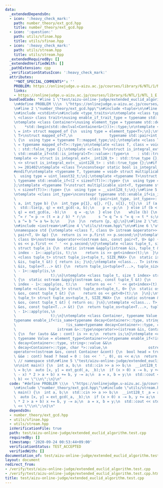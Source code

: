 ```yaml
---
data:
  _extendedDependsOn:
  - icon: ':heavy_check_mark:'
    path: number_theory/ext_gcd.hpp
    title: number_theory/ext_gcd.hpp
  - icon: ':question:'
    path: utils/sfinae.hpp
    title: utils/sfinae.hpp
  - icon: ':heavy_check_mark:'
    path: utils/stream.hpp
    title: utils/stream.hpp
  _extendedRequiredBy: []
  _extendedVerifiedWith: []
  _pathExtension: cpp
  _verificationStatusIcon: ':heavy_check_mark:'
  attributes:
    '*NOT_SPECIAL_COMMENTS*': ''
    PROBLEM: https://onlinejudge.u-aizu.ac.jp/courses/library/6/NTL/1/NTL_1_E
    links:
    - https://onlinejudge.u-aizu.ac.jp/courses/library/6/NTL/1/NTL_1_E
  bundledCode: "#line 1 \"test/aizu-online-judge/extended_euclid_algorithm.test.cpp\"\
    \n#define PROBLEM \\\n  \"https://onlinejudge.u-aizu.ac.jp/courses/library/6/NTL/1/NTL_1_E\"\
    \n#line 2 \"number_theory/ext_gcd.hpp\"\n#include <tuple>\n\n#line 2 \"utils/sfinae.hpp\"\
    \n#include <cstdint>\n#include <type_traits>\n\ntemplate <class type, template\
    \ <class> class trait>\nusing enable_if_trait_type = typename std::enable_if<trait<type>::value>::type;\n\
    \ntemplate <class Container>\nusing element_type = typename std::decay<decltype(\n\
    \    *std::begin(std::declval<Container&>()))>::type;\n\ntemplate <class T, class\
    \ = int> struct mapped_of {\n  using type = element_type<T>;\n};\ntemplate <class\
    \ T>\nstruct mapped_of<T,\n                 typename std::pair<int, typename T::mapped_type>::first_type>\
    \ {\n  using type = typename T::mapped_type;\n};\ntemplate <class T> using mapped_type\
    \ = typename mapped_of<T>::type;\n\ntemplate <class T, class = void> struct is_integral_ext\
    \ : std::false_type {};\ntemplate <class T>\nstruct is_integral_ext<\n    T, typename\
    \ std::enable_if<std::is_integral<T>::value>::type>\n    : std::true_type {};\n\
    template <> struct is_integral_ext<__int128_t> : std::true_type {};\ntemplate\
    \ <> struct is_integral_ext<__uint128_t> : std::true_type {};\n#if __cplusplus\
    \ >= 201402\ntemplate <class T>\nconstexpr static bool is_integral_ext_v = is_integral_ext<T>::value;\n\
    #endif\n\ntemplate <typename T, typename = void> struct multiplicable_uint {\n\
    \  using type = uint_least32_t;\n};\ntemplate <typename T>\nstruct multiplicable_uint<T,\
    \ typename std::enable_if<(2 < sizeof(T))>::type> {\n  using type = uint_least64_t;\n\
    };\ntemplate <typename T>\nstruct multiplicable_uint<T, typename std::enable_if<(4\
    \ < sizeof(T))>::type> {\n  using type = __uint128_t;\n};\n#line 5 \"number_theory/ext_gcd.hpp\"\
    \ntemplate <class int_type>\nconstexpr typename std::enable_if<is_integral_ext<int_type>::value,\n\
    \                                  std::pair<int_type, int_type>>::type\next_gcd(int_type\
    \ a, int_type b) {\n  int_type p{1}, q{}, r{}, s{1}, t{};\n  if (a < 0) {\n  \
    \  std::tie(p, q) = ext_gcd(-a, b);\n    p = -p;\n  } else if (b < 0) {\n    std::tie(p,\
    \ q) = ext_gcd(a, -b);\n    q = -q;\n  } else {\n    while (b) {\n      r ^= p\
    \ ^= r ^= p -= (t = a / b) * r;\n      s ^= q ^= s ^= q -= t * s;\n      b ^=\
    \ a ^= b ^= a %= b;\n    }\n  }\n  return {p, q};\n}\n#line 2 \"utils/stream.hpp\"\
    \n#include <iostream>\n#line 4 \"utils/stream.hpp\"\n\n#line 6 \"utils/stream.hpp\"\
    \nnamespace std {\ntemplate <class T, class U> istream &operator>>(istream &is,\
    \ pair<T, U> &p) {\n  return is >> p.first >> p.second;\n}\ntemplate <class T,\
    \ class U>\nostream &operator<<(ostream &os, const pair<T, U> &p) {\n  return\
    \ os << p.first << ' ' << p.second;\n}\ntemplate <class tuple_t, size_t index>\
    \ struct tuple_is {\n  static istream &apply(istream &is, tuple_t &t) {\n    tuple_is<tuple_t,\
    \ index - 1>::apply(is, t);\n    return is >> get<index>(t);\n  }\n};\ntemplate\
    \ <class tuple_t> struct tuple_is<tuple_t, SIZE_MAX> {\n  static istream &apply(istream\
    \ &is, tuple_t &t) { return is; }\n};\ntemplate <class... T> istream &operator>>(istream\
    \ &is, tuple<T...> &t) {\n  return tuple_is<tuple<T...>, tuple_size<tuple<T...>>::value\
    \ - 1>::apply(is,\n                                                          \
    \                t);\n}\ntemplate <class tuple_t, size_t index> struct tuple_os\
    \ {\n  static ostream &apply(ostream &os, const tuple_t &t) {\n    tuple_os<tuple_t,\
    \ index - 1>::apply(os, t);\n    return os << ' ' << get<index>(t);\n  }\n};\n\
    template <class tuple_t> struct tuple_os<tuple_t, 0> {\n  static ostream &apply(ostream\
    \ &os, const tuple_t &t) {\n    return os << get<0>(t);\n  }\n};\ntemplate <class\
    \ tuple_t> struct tuple_os<tuple_t, SIZE_MAX> {\n  static ostream &apply(ostream\
    \ &os, const tuple_t &t) { return os; }\n};\ntemplate <class... T> ostream &operator<<(ostream\
    \ &os, const tuple<T...> &t) {\n  return tuple_os<tuple<T...>, tuple_size<tuple<T...>>::value\
    \ - 1>::apply(os,\n                                                          \
    \                t);\n}\ntemplate <class Container, typename Value = element_type<Container>>\n\
    typename enable_if<!is_same<typename decay<Container>::type, string>::value &&\n\
    \                       !is_same<typename decay<Container>::type, char *>::value,\n\
    \                   istream &>::type\noperator>>(istream &is, Container &cont)\
    \ {\n  for (auto &&e : cont) is >> e;\n  return is;\n}\ntemplate <class Container,\
    \ typename Value = element_type<Container>>\ntypename enable_if<!is_same<typename\
    \ decay<Container>::type, string>::value &&\n                       !is_same<typename\
    \ decay<Container>::type, char *>::value,\n                   ostream &>::type\n\
    operator<<(ostream &os, const Container &cont) {\n  bool head = true;\n  for (auto\
    \ &&e : cont) head ? head = 0 : (os << ' ', 0), os << e;\n  return os;\n}\n} \
    \ // namespace std\n#line 5 \"test/aizu-online-judge/extended_euclid_algorithm.test.cpp\"\
    \n\nint main() {\n  int a, b;\n  std::cin >> a >> b;\n  __int128_t _a = a, _b\
    \ = b;\n  auto [x, y] = ext_gcd(_a, _b);\n  if (x > 0) x -= b, y += a;\n  if ((y\
    \ - x) * 2 > a + b) x += b, y -= a;\n  a = x, b = y;\n  std::cout << std::tie(a,\
    \ b) << \"\\n\";\n}\n"
  code: "#define PROBLEM \\\n  \"https://onlinejudge.u-aizu.ac.jp/courses/library/6/NTL/1/NTL_1_E\"\
    \n#include \"number_theory/ext_gcd.hpp\"\n#include \"utils/stream.hpp\"\n\nint\
    \ main() {\n  int a, b;\n  std::cin >> a >> b;\n  __int128_t _a = a, _b = b;\n\
    \  auto [x, y] = ext_gcd(_a, _b);\n  if (x > 0) x -= b, y += a;\n  if ((y - x)\
    \ * 2 > a + b) x += b, y -= a;\n  a = x, b = y;\n  std::cout << std::tie(a, b)\
    \ << \"\\n\";\n}\n"
  dependsOn:
  - number_theory/ext_gcd.hpp
  - utils/sfinae.hpp
  - utils/stream.hpp
  isVerificationFile: true
  path: test/aizu-online-judge/extended_euclid_algorithm.test.cpp
  requiredBy: []
  timestamp: '2020-09-24 00:53:44+09:00'
  verificationStatus: TEST_ACCEPTED
  verifiedWith: []
documentation_of: test/aizu-online-judge/extended_euclid_algorithm.test.cpp
layout: document
redirect_from:
- /verify/test/aizu-online-judge/extended_euclid_algorithm.test.cpp
- /verify/test/aizu-online-judge/extended_euclid_algorithm.test.cpp.html
title: test/aizu-online-judge/extended_euclid_algorithm.test.cpp
---
```

